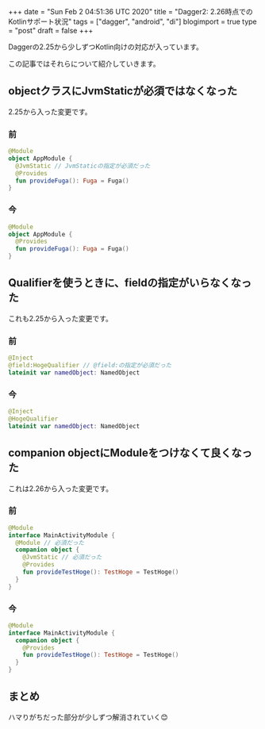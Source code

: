 +++
date = "Sun Feb  2 04:51:36 UTC 2020"
title = "Dagger2: 2.26時点でのKotlinサポート状況"
tags = ["dagger", "android", "di"]
blogimport = true
type = "post"
draft = false
+++

Daggerの2.25から少しずつKotlin向けの対応が入っています。

この記事ではそれらについて紹介していきます。


## objectクラスにJvmStaticが必須ではなくなった

2.25から入った変更です。

### 前

```kotlin
@Module
object AppModule {
  @JvmStatic // JvmStaticの指定が必須だった
  @Provides
  fun provideFuga(): Fuga = Fuga()
}
```

### 今

```kotlin
@Module
object AppModule {
  @Provides
  fun provideFuga(): Fuga = Fuga()
}
```

## Qualifierを使うときに、fieldの指定がいらなくなった

これも2.25から入った変更です。

### 前

```kotlin
@Inject
@field:HogeQualifier // @field:の指定が必須だった
lateinit var namedObject: NamedObject
```

### 今

```kotlin
@Inject
@HogeQualifier
lateinit var namedObject: NamedObject
```


## companion objectにModuleをつけなくて良くなった

これは2.26から入った変更です。

### 前

```kotlin
@Module
interface MainActivityModule {
  @Module // 必須だった
  companion object {
    @JvmStatic // 必須だった
    @Provides
    fun provideTestHoge(): TestHoge = TestHoge()
  }
}
```

### 今

```kotlin
@Module
interface MainActivityModule {
  companion object {
    @Provides
    fun provideTestHoge(): TestHoge = TestHoge()
  }
}
```


## まとめ

ハマりがちだった部分が少しずつ解消されていく😊
